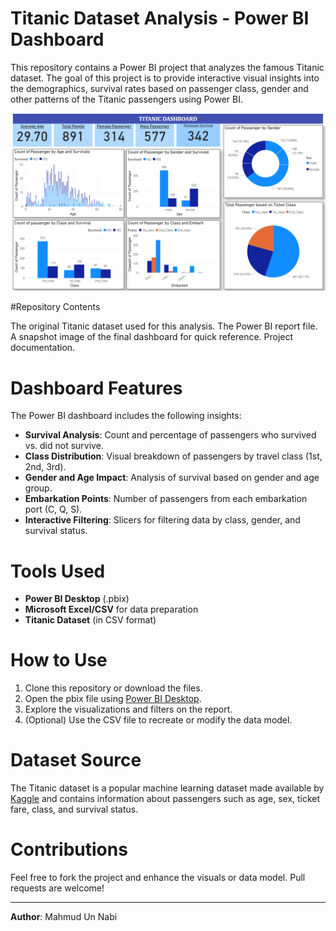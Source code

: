 # Titanic Dataset Analysis - Power BI Dashboard

This repository contains a Power BI project that analyzes the famous Titanic dataset. The goal of this project is to provide interactive visual insights into the demographics, survival rates based on passenger class, gender and other patterns of the Titanic passengers using Power BI.

![Dashboard Preview](./Titanic_Dashboard.png)

#Repository Contents

The original Titanic dataset used for this analysis.
The Power BI report file.
A snapshot image of the final dashboard for quick reference.
Project documentation.

# Dashboard Features

The Power BI dashboard includes the following insights:

- **Survival Analysis**: Count and percentage of passengers who survived vs. did not survive.
- **Class Distribution**: Visual breakdown of passengers by travel class (1st, 2nd, 3rd).
- **Gender and Age Impact**: Analysis of survival based on gender and age group.
- **Embarkation Points**: Number of passengers from each embarkation port (C, Q, S).
- **Interactive Filtering**: Slicers for filtering data by class, gender, and survival status.

# Tools Used

- **Power BI Desktop** (.pbix)
- **Microsoft Excel/CSV** for data preparation
- **Titanic Dataset** (in CSV format)

# How to Use

1. Clone this repository or download the files.
2. Open the pbix file using [Power BI Desktop](https://powerbi.microsoft.com/desktop/).
3. Explore the visualizations and filters on the report.
4. (Optional) Use the CSV file to recreate or modify the data model.

# Dataset Source

The Titanic dataset is a popular machine learning dataset made available by [Kaggle](https://www.kaggle.com/competitions/titanic/data) and contains information about passengers such as age, sex, ticket fare, class, and survival status.

# Contributions

Feel free to fork the project and enhance the visuals or data model. Pull requests are welcome!



---

**Author**: Mahmud Un Nabi   
